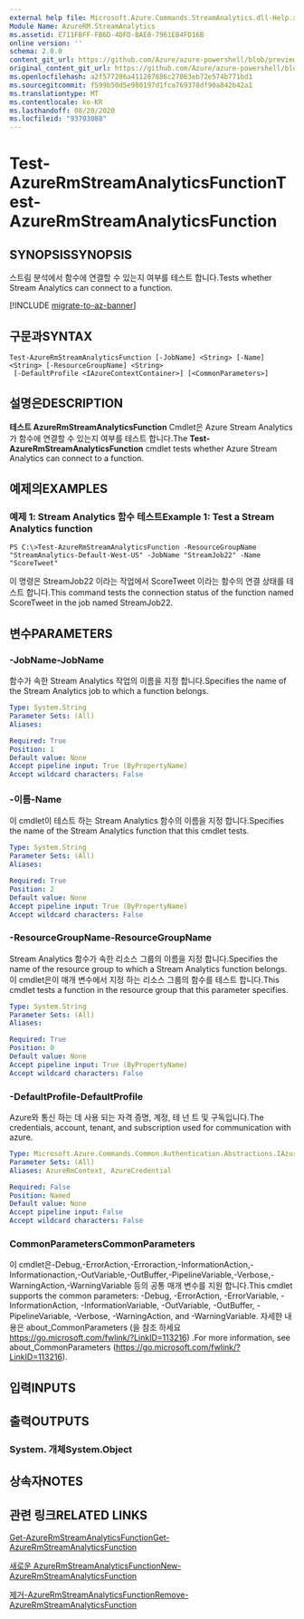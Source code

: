 ```yaml
---
external help file: Microsoft.Azure.Commands.StreamAnalytics.dll-Help.xml
Module Name: AzureRM.StreamAnalytics
ms.assetid: E711FBFF-FB6D-4DFD-BAE8-7961EB4FD16B
online version: ''
schema: 2.0.0
content_git_url: https://github.com/Azure/azure-powershell/blob/preview/src/ResourceManager/StreamAnalytics/Commands.StreamAnalytics/help/Test-AzureRmStreamAnalyticsFunction.md
original_content_git_url: https://github.com/Azure/azure-powershell/blob/preview/src/ResourceManager/StreamAnalytics/Commands.StreamAnalytics/help/Test-AzureRmStreamAnalyticsFunction.md
ms.openlocfilehash: a2f577286a411287886c27863eb72e574b771bd1
ms.sourcegitcommit: f599b50d5e980197d1fca769378df90a842b42a1
ms.translationtype: MT
ms.contentlocale: ko-KR
ms.lasthandoff: 08/20/2020
ms.locfileid: "93703088"
---
```

# <span data-ttu-id="06fb8-101">Test-AzureRmStreamAnalyticsFunction</span><span class="sxs-lookup"><span data-stu-id="06fb8-101">Test-AzureRmStreamAnalyticsFunction</span></span>

## <span data-ttu-id="06fb8-102">SYNOPSIS</span><span class="sxs-lookup"><span data-stu-id="06fb8-102">SYNOPSIS</span></span>
<span data-ttu-id="06fb8-103">스트림 분석에서 함수에 연결할 수 있는지 여부를 테스트 합니다.</span><span class="sxs-lookup"><span data-stu-id="06fb8-103">Tests whether Stream Analytics can connect to a function.</span></span>

[!INCLUDE [migrate-to-az-banner](../../includes/migrate-to-az-banner.md)]

## <span data-ttu-id="06fb8-104">구문과</span><span class="sxs-lookup"><span data-stu-id="06fb8-104">SYNTAX</span></span>

```
Test-AzureRmStreamAnalyticsFunction [-JobName] <String> [-Name] <String> [-ResourceGroupName] <String>
 [-DefaultProfile <IAzureContextContainer>] [<CommonParameters>]
```

## <span data-ttu-id="06fb8-105">설명은</span><span class="sxs-lookup"><span data-stu-id="06fb8-105">DESCRIPTION</span></span>
<span data-ttu-id="06fb8-106">**테스트 AzureRmStreamAnalyticsFunction** Cmdlet은 Azure Stream Analytics가 함수에 연결할 수 있는지 여부를 테스트 합니다.</span><span class="sxs-lookup"><span data-stu-id="06fb8-106">The **Test-AzureRmStreamAnalyticsFunction** cmdlet tests whether Azure Stream Analytics can connect to a function.</span></span>

## <span data-ttu-id="06fb8-107">예제의</span><span class="sxs-lookup"><span data-stu-id="06fb8-107">EXAMPLES</span></span>

### <span data-ttu-id="06fb8-108">예제 1: Stream Analytics 함수 테스트</span><span class="sxs-lookup"><span data-stu-id="06fb8-108">Example 1: Test a Stream Analytics function</span></span>
```
PS C:\>Test-AzureRmStreamAnalyticsFunction -ResourceGroupName "StreamAnalytics-Default-West-US" -JobName "StreamJob22" -Name "ScoreTweet"
```

<span data-ttu-id="06fb8-109">이 명령은 StreamJob22 이라는 작업에서 ScoreTweet 이라는 함수의 연결 상태를 테스트 합니다.</span><span class="sxs-lookup"><span data-stu-id="06fb8-109">This command tests the connection status of the function named ScoreTweet in the job named StreamJob22.</span></span>

## <span data-ttu-id="06fb8-110">변수</span><span class="sxs-lookup"><span data-stu-id="06fb8-110">PARAMETERS</span></span>

### <span data-ttu-id="06fb8-111">-JobName</span><span class="sxs-lookup"><span data-stu-id="06fb8-111">-JobName</span></span>
<span data-ttu-id="06fb8-112">함수가 속한 Stream Analytics 작업의 이름을 지정 합니다.</span><span class="sxs-lookup"><span data-stu-id="06fb8-112">Specifies the name of the Stream Analytics job to which a function belongs.</span></span>

```yaml
Type: System.String
Parameter Sets: (All)
Aliases: 

Required: True
Position: 1
Default value: None
Accept pipeline input: True (ByPropertyName)
Accept wildcard characters: False
```

### <span data-ttu-id="06fb8-113">-이름</span><span class="sxs-lookup"><span data-stu-id="06fb8-113">-Name</span></span>
<span data-ttu-id="06fb8-114">이 cmdlet이 테스트 하는 Stream Analytics 함수의 이름을 지정 합니다.</span><span class="sxs-lookup"><span data-stu-id="06fb8-114">Specifies the name of the Stream Analytics function that this cmdlet tests.</span></span>

```yaml
Type: System.String
Parameter Sets: (All)
Aliases: 

Required: True
Position: 2
Default value: None
Accept pipeline input: True (ByPropertyName)
Accept wildcard characters: False
```

### <span data-ttu-id="06fb8-115">-ResourceGroupName</span><span class="sxs-lookup"><span data-stu-id="06fb8-115">-ResourceGroupName</span></span>
<span data-ttu-id="06fb8-116">Stream Analytics 함수가 속한 리소스 그룹의 이름을 지정 합니다.</span><span class="sxs-lookup"><span data-stu-id="06fb8-116">Specifies the name of the resource group to which a Stream Analytics function belongs.</span></span>
<span data-ttu-id="06fb8-117">이 cmdlet은이 매개 변수에서 지정 하는 리소스 그룹의 함수를 테스트 합니다.</span><span class="sxs-lookup"><span data-stu-id="06fb8-117">This cmdlet tests a function in the resource group that this parameter specifies.</span></span>

```yaml
Type: System.String
Parameter Sets: (All)
Aliases: 

Required: True
Position: 0
Default value: None
Accept pipeline input: True (ByPropertyName)
Accept wildcard characters: False
```

### <span data-ttu-id="06fb8-118">-DefaultProfile</span><span class="sxs-lookup"><span data-stu-id="06fb8-118">-DefaultProfile</span></span>
<span data-ttu-id="06fb8-119">Azure와 통신 하는 데 사용 되는 자격 증명, 계정, 테 넌 트 및 구독입니다.</span><span class="sxs-lookup"><span data-stu-id="06fb8-119">The credentials, account, tenant, and subscription used for communication with azure.</span></span>

```yaml
Type: Microsoft.Azure.Commands.Common.Authentication.Abstractions.IAzureContextContainer
Parameter Sets: (All)
Aliases: AzureRmContext, AzureCredential

Required: False
Position: Named
Default value: None
Accept pipeline input: False
Accept wildcard characters: False
```

### <span data-ttu-id="06fb8-120">CommonParameters</span><span class="sxs-lookup"><span data-stu-id="06fb8-120">CommonParameters</span></span>
<span data-ttu-id="06fb8-121">이 cmdlet은-Debug,-ErrorAction,-Erroraction,-InformationAction,-Informationaction,-OutVariable,-OutBuffer,-PipelineVariable,-Verbose,-WarningAction,-WarningVariable 등의 공통 매개 변수를 지원 합니다.</span><span class="sxs-lookup"><span data-stu-id="06fb8-121">This cmdlet supports the common parameters: -Debug, -ErrorAction, -ErrorVariable, -InformationAction, -InformationVariable, -OutVariable, -OutBuffer, -PipelineVariable, -Verbose, -WarningAction, and -WarningVariable.</span></span> <span data-ttu-id="06fb8-122">자세한 내용은 about_CommonParameters (을 참조 하세요 https://go.microsoft.com/fwlink/?LinkID=113216) .</span><span class="sxs-lookup"><span data-stu-id="06fb8-122">For more information, see about_CommonParameters (https://go.microsoft.com/fwlink/?LinkID=113216).</span></span>

## <span data-ttu-id="06fb8-123">입력</span><span class="sxs-lookup"><span data-stu-id="06fb8-123">INPUTS</span></span>

## <span data-ttu-id="06fb8-124">출력</span><span class="sxs-lookup"><span data-stu-id="06fb8-124">OUTPUTS</span></span>

### <span data-ttu-id="06fb8-125">System. 개체</span><span class="sxs-lookup"><span data-stu-id="06fb8-125">System.Object</span></span>

## <span data-ttu-id="06fb8-126">상속자</span><span class="sxs-lookup"><span data-stu-id="06fb8-126">NOTES</span></span>

## <span data-ttu-id="06fb8-127">관련 링크</span><span class="sxs-lookup"><span data-stu-id="06fb8-127">RELATED LINKS</span></span>

[<span data-ttu-id="06fb8-128">Get-AzureRmStreamAnalyticsFunction</span><span class="sxs-lookup"><span data-stu-id="06fb8-128">Get-AzureRmStreamAnalyticsFunction</span></span>](./Get-AzureRmStreamAnalyticsFunction.md)

[<span data-ttu-id="06fb8-129">새로운 AzureRmStreamAnalyticsFunction</span><span class="sxs-lookup"><span data-stu-id="06fb8-129">New-AzureRmStreamAnalyticsFunction</span></span>](./New-AzureRmStreamAnalyticsFunction.md)

[<span data-ttu-id="06fb8-130">제거-AzureRmStreamAnalyticsFunction</span><span class="sxs-lookup"><span data-stu-id="06fb8-130">Remove-AzureRmStreamAnalyticsFunction</span></span>](./Remove-AzureRmStreamAnalyticsFunction.md)



